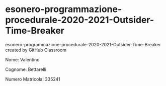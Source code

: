 # esonero-programmazione-procedurale-2020-2021-Outsider-Time-Breaker
esonero-programmazione-procedurale-2020-2021-Outsider-Time-Breaker created by GitHub Classroom

Nome: Valentino

Cognome: Bettarelli

Numero Matricola: 335241
